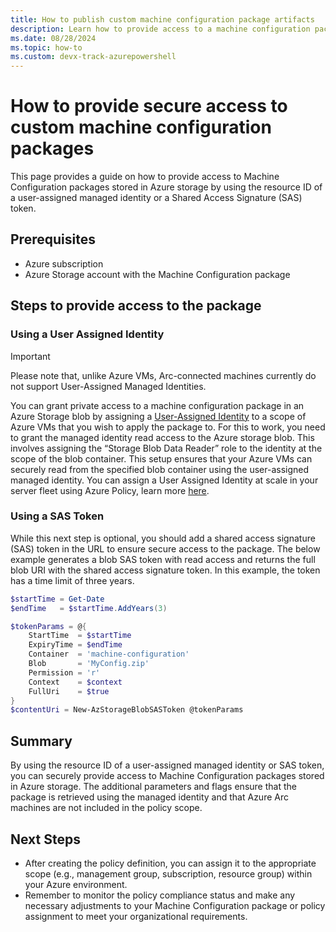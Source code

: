 ```yaml
---
title: How to publish custom machine configuration package artifacts
description: Learn how to provide access to a machine configuration package file in Azure blob storage .
ms.date: 08/28/2024
ms.topic: how-to
ms.custom: devx-track-azurepowershell
---
```


# How to provide secure access to custom machine configuration packages
This page provides a guide on how to provide access to Machine Configuration packages stored in Azure storage by using the resource ID of a user-assigned managed identity or a Shared Access Signature (SAS) token. 

## Prerequisites
- Azure subscription
- Azure Storage account with the Machine Configuration package
  
## Steps to provide access to the package
### Using a User Assigned Identity 

> [!IMPORTANT]
> Please note that, unlike Azure VMs, Arc-connected machines currently do not support User-Assigned Managed Identities.

You can grant private access to a machine configuration package in an Azure Storage blob by assigning a [User-Assigned Identity][01] to a scope of Azure VMs that you wish to apply the package to.  For this to work, you need to grant the managed identity read access to the Azure storage blob. This involves assigning the “Storage Blob Data Reader” role to the identity at the scope of the blob container. This setup ensures that your Azure VMs can securely read from the specified blob container using the user-assigned managed identity. You can assign a User Assigned Identity at scale in your server fleet using Azure Policy, learn more [here][02].

### Using a SAS Token 
While this next step is optional, you should add a shared access signature (SAS) token in the URL to ensure secure access to the package. The below example generates a blob SAS token with read access and returns the full blob URI with the shared access signature token. In this example, the token has a time limit of three years.

```powershell
$startTime = Get-Date
$endTime   = $startTime.AddYears(3)

$tokenParams = @{
    StartTime  = $startTime
    ExpiryTime = $endTime
    Container  = 'machine-configuration'
    Blob       = 'MyConfig.zip'
    Permission = 'r'
    Context    = $context
    FullUri    = $true
}
$contentUri = New-AzStorageBlobSASToken @tokenParams
```

## Summary
By using the resource ID of a user-assigned managed identity or SAS token, you can securely provide access to Machine Configuration packages stored in Azure storage. The additional parameters and flags ensure that the package is retrieved using the managed identity and that Azure Arc machines are not included in the policy scope.

## Next Steps
- After creating the policy definition, you can assign it to the appropriate scope (e.g., management group, subscription, resource group) within your Azure environment.
- Remember to monitor the policy compliance status and make any necessary adjustments to your Machine Configuration package or policy assignment to meet your organizational requirements.

<!-- Reference link definitions -->
[01]: https://learn.microsoft.com/en-us/entra/identity/managed-identities-azure-resources/managed-identity-best-practice-recommendations#using-user-assigned-identities-to-reduce-administration
[02]: https://learn.microsoft.com/en-us/entra/identity/managed-identities-azure-resources/how-to-assign-managed-identity-via-azure-policy


